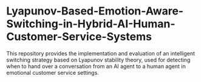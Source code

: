 # Lyapunov-Based-Emotion-Aware-Switching-in-Hybrid-AI-Human-Customer-Service-Systems
This repository provides the implementation and evaluation of an intelligent switching strategy based on Lyapunov stability theory, used for detecting when to hand over a conversation from an AI agent to a human agent in emotional customer service settings.
